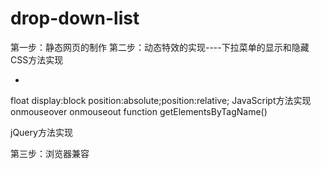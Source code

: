 # drop-down-list
第一步：静态网页的制作
第二步：动态特效的实现----下拉菜单的显示和隐藏
  CSS方法实现
    <ul><li></li></ul>
    <a>
	float
	display:block
	position:absolute;position:relative;
  JavaScript方法实现
  	onmouseover
	onmouseout
	function
	getElementsByTagName()

  jQuery方法实现

第三步：浏览器兼容

